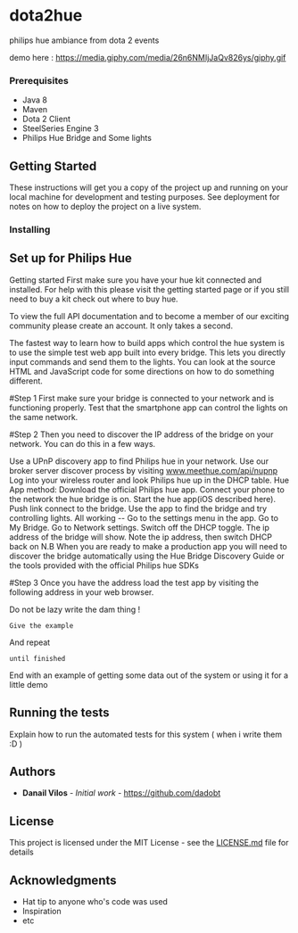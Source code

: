 # dota2hue
philips hue ambiance from dota 2 events

demo here : 
https://media.giphy.com/media/26n6NMIjJaQv826ys/giphy.gif

### Prerequisites

- Java 8 
- Maven 
- Dota 2 Client 
- SteelSeries Engine 3 
- Philips Hue Bridge and Some lights 


## Getting Started

These instructions will get you a copy of the project up and running on your local machine for development and testing purposes. See deployment for notes on how to deploy the project on a live system.


### Installing


## Set up for Philips Hue


Getting started
First make sure you have your hue kit connected and installed. For help with this please visit the getting started page or if you still need to buy a kit check out where to buy hue.

To view the full API documentation and to become a member of our exciting community please create an account.  It only takes a second.

The fastest way to learn how to build apps which control the hue system is to use the simple test web app built into every bridge. This lets you directly input commands and send them to the lights. You can look at the source HTML and JavaScript code for some directions on how to do something different.

#Step 1
First make sure your bridge is connected to your network and is functioning properly. Test that the smartphone app can control the lights on the same network.

#Step 2
Then you need to discover the IP address of the bridge on your network. You can do this in a few ways.

Use a UPnP discovery app to find Philips hue in your network.
Use our broker server discover process by visiting www.meethue.com/api/nupnp
Log into your wireless router and look Philips hue up in the DHCP table.
Hue App method: Download the official Philips hue app. Connect your phone to the network the hue bridge is on. Start the hue app(iOS described here). Push link connect to the bridge. Use the app to find the bridge and try controlling lights. All working -- Go to the settings menu in the app. Go to My Bridge. Go to Network settings. Switch off the DHCP toggle. The ip address of the bridge will show. Note the ip address, then switch DHCP back on
N.B When you are ready to make a production app you will need to discover the bridge automatically using the Hue Bridge Discovery Guide or the tools provided with the official Philips hue SDKs

#Step 3
Once you have the address load the test app by visiting the following address in your web browser.

Do not be lazy write the dam thing !
```
Give the example
```

And repeat

```
until finished
```

End with an example of getting some data out of the system or using it for a little demo

## Running the tests

Explain how to run the automated tests for this system ( when i write them :D ) 


## Authors

* **Danail Vilos** - *Initial work* - https://github.com/dadobt


## License

This project is licensed under the MIT License - see the [LICENSE.md](LICENSE.md) file for details

## Acknowledgments

* Hat tip to anyone who's code was used
* Inspiration
* etc
